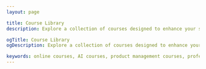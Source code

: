 ```yaml
---
layout: page

title: Course Library
description: Explore a collection of courses designed to enhance your skills in AI, productivity, and professional development. Filter by category and level to find the perfect course for you.

ogTitle: Course Library
ogDescription: Explore a collection of courses designed to enhance your skills in AI, productivity, and professional development. Filter by category and level to find the perfect course for you.

keywords: online courses, AI courses, product management courses, professional development, learn AI, learn product management, technology courses
---
```

<script setup>
import CourseList from '../components/course-elements/CourseList.vue'
</script>

<CourseList />
